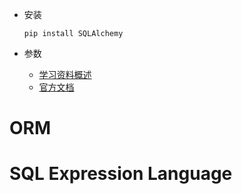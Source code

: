 * 安装

  ```shell
  pip install SQLAlchemy
  ```

* 参数

  * [学习资料概述](https://www.sqlalchemy.org/library.html#tutorials)
  * [官方文档](https://docs.sqlalchemy.org/en/13/)

# ORM

# SQL Expression Language

